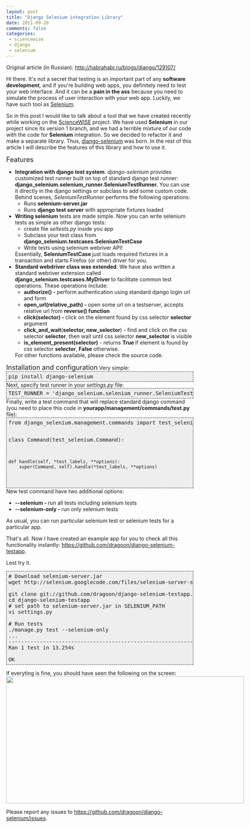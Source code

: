 ```yaml
---
layout: post
title: "Django Selenium integration Library"
date: 2011-09-28
comments: false
categories:
 - sciencewise
 - django
 - selenium
---
```



Original article (in Russian): <a href="http://habrahabr.ru/blogs/django/129107/">http://habrahabr.ru/blogs/django/129107/</a>

Hi there.
It's not a secret that testing is an important part of any <b>software development</b>, and if you're building web apps, you definitely need to test your web interface. And it can be a <b>pain in the ass</b> because you need to simulate the process of user interaction with your web app. Luckily, we have such tool as <a href="http://seleniumhq.org/">Selenium</a>.

So in this post I would like to talk about a tool that we have created recently while working on the <a href="http://sciencewise.info/">ScienceWISE</a> project. We have used <b>Selenium</b> in our project since its version 1 branch, and we had a terrible mixture of our code with the code for <b>Selenium</b> integration. So we decided to refactor it and make a separate library. Thus, <a href="https://github.com/dragoon/django-selenium">django-selenium</a> was born. In the rest of this article I will describe the features of this library and how to use it.

<span style="font-size: large;">Features</span>
<ul><li><b>Integration with django test system</b>. <i>django-selenium</i> provides customized test runner built on top of standard django test runner: <b>django_selenium.selenium_runner.SeleniumTestRunner.</b>
You can use it directly in the django settings or subclass to add some custom code.
Behind scenes, <i>SeleniumTestRunner</i> performs the following operations: <ul><li>Runs <b>selenium-server.jar</b></li><li>Runs <b>django test server</b> with appropriate fixtures loaded<b>
</b></li></ul></li><li><b>Writing selenium</b> tests are made simple. Now you can write selenium tests as simple as other django tests: <ul><li>create file <i>seltests.py </i>inside you app</li><li>Subclass your test class from <b>django_selenium.testcases.SeleniumTestCase</b></li><li>Write tests using selenium webriver API!<b>
</b></li></ul>Essentially, <b>SeleniumTestCase </b>just loads required fixtures in a transaction and starts Firefox (or other) driver for you.</li><li><b>Standard webdriver class was extended</b>. We have also written a standard webriver extension called <b>django_selenium.testcases.MyDriver </b>to facilitate common test operations. These operations include: <ul><li><b>authorize() - </b>perform authentication using standard django login url and form</li><li><b>open_url(relative_path) - </b>open some url on a testserver, accepts relative url from <b>reverse() function</b></li><li><b>click(selector) - </b>click on the element found by css selector <b>selector</b> argument</li><li><b>click_and_wait</b>(<b>selector, new_selector</b>) - find and click on the css selector <b>selector</b>, then wait until css selector <b>new_selector </b>is visible</li><li><b>is_element_present(selector)</b> - returns <b>True </b>if element is found by css selector <b>selector</b>, <b>False </b>otherwise.</li></ul>For other functions available, please check the source code. </li></ul>
<span style="font-size: large;">Installation and configuration</span>
Very simple:
<pre style="background-color: #eeeeee; border: 1px dashed; margin: 0; padding: 5px;">pip install django-selenium
</pre>
Next, specify test runner in your <i>settings.py</i> file:
<pre style="background-color: #eeeeee; border: 1px dashed; margin: 0; padding: 5px;">TEST_RUNNER = 'django_selenium.selenium_runner.SeleniumTestRunner'
</pre>
Finally, write a test command that will replace standard django command (you need to place this code in <b>yourapp/management/commands/test.py</b> file):
<pre style="background-color: #eeeeee; border: 1px dashed; margin: 0; padding: 5px;">from django_selenium.management.commands import test_selenium

class Command(test_selenium.Command):

    def handle(self, *test_labels, **options):
        super(Command, self).handle(*test_labels, **options)
</pre>New test command have two additional options:
<ul><li><b>--selenium - </b>run all tests including selenium tests</li><li><b>--selenium-only - <i> </i></b>run only selenium tests</li></ul>As usual, you can run particular selenium test or selenium tests for a particular app.

That's all. Now I have created an example app for you to check all this functionality instantly:
<a href="https://github.com/dragoon/django-selenium-testapp">https://github.com/dragoon/django-selenium-testapp</a>.

Lest try it.
<pre style="background-color: #eeeeee; border: 1px dashed; margin: 0; padding: 5px;"># Download selenium-server.jar
wget http://selenium.googlecode.com/files/selenium-server-standalone-2.7.0.jar

git clone git://github.com/dragoon/django-selenium-testapp.git
cd django-selenium-testapp
# set path to selenium-server.jar in SELENIUM_PATH
vi settings.py

# Run tests
./manage.py test --selenium-only
...
----------------------------------------------------------------------
Ran 1 test in 13.254s

OK
</pre>
If everyting is fine, you should have seen the following on the screen:
<a href="http://habrastorage.org/storage1/645184cd/0b5a1717/7e0296d1/768b2894.png" imageanchor="1" style="clear: left; float: left; margin-bottom: 1em; margin-right: 1em;"><img border="0" height="342" src="http://habrastorage.org/storage1/645184cd/0b5a1717/7e0296d1/768b2894.png" width="640" /></a>
Please report any issues to <a href="https://github.com/dragoon/django-selenium/issues">https://github.com/dragoon/django-selenium/issues</a>.

